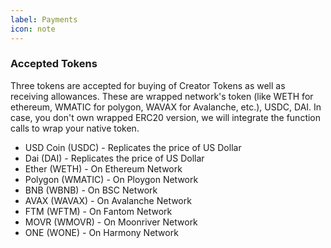 ```yaml
---
label: Payments
icon: note
---
```

### Accepted Tokens

Three tokens are accepted for buying of Creator Tokens as well as receiving allowances.
These are wrapped network's token (like WETH for ethereum, WMATIC for polygon, WAVAX for Avalanche, etc.), USDC, DAI.
In case, you don't own wrapped ERC20 version, we will integrate the function calls to wrap your native token.

 - USD Coin (USDC) - Replicates the price of US Dollar
 - Dai (DAI) - Replicates the price of US Dollar
 - Ether (WETH) - On Ethereum Network
 - Polygon (WMATIC) - On Ploygon Network
 - BNB (WBNB) - On BSC Network
 - AVAX (WAVAX) - On Avalanche Network
 - FTM (WFTM) - On Fantom Network
 - MOVR (WMOVR) - On Moonriver Network
 - ONE (WONE) - On Harmony Network